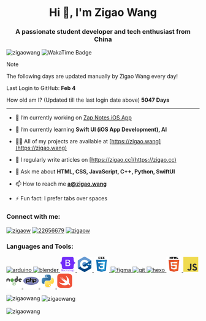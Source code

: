 <h1 align="center">Hi 👋, I'm Zigao Wang</h1>
<h3 align="center">A passionate student developer and tech enthusiast from China</h3>

<p align="left">
  <img src="https://komarev.com/ghpvc/?username=zigaowang&label=Profile%20views&color=0e75b6&style=flat" alt="zigaowang"/>
  <img src="https://waka.hackclub.com/api/badge/U06FTV6SQAH/U06FTV6SQAH?interval=30_days&label=last%2030d" alt="WakaTime Badge"/>
</p>

> [!NOTE]
> The following days are updated manually by Zigao Wang every day!

Last Login to GitHub: **Feb 4**

How old am I? (Updated till the last login date above) **5047 Days**

---

- 🔭 I’m currently working on [Zap Notes iOS App](https://github.com/ZapNotesApp/ZapNotesApp)

- 🌱 I’m currently learning **Swift UI (iOS App Development), AI**

- 👨‍💻 All of my projects are available at [https://zigao.wang](https://zigao.wang)

- 📝 I regularly write articles on [https://zigao.cc](https://zigao.cc)

- 💬 Ask me about **HTML, CSS, JavaScript, C++, Python, SwiftUI**

- 📫 How to reach me **a@zigao.wang**

- ⚡ Fun fact: I prefer tabs over spaces

<h3 align="left">Connect with me:</h3>
<p align="left">
<a href="https://twitter.com/zigaow" target="blank"><img align="center" src="https://raw.githubusercontent.com/rahuldkjain/github-profile-readme-generator/master/src/images/icons/Social/twitter.svg" alt="zigaow" height="30" width="40" /></a>
<a href="https://stackoverflow.com/users/22656679" target="blank"><img align="center" src="https://raw.githubusercontent.com/rahuldkjain/github-profile-readme-generator/master/src/images/icons/Social/stack-overflow.svg" alt="22656679" height="30" width="40" /></a>
<a href="https://www.youtube.com/@zigaow" target="blank"><img align="center" src="https://raw.githubusercontent.com/rahuldkjain/github-profile-readme-generator/master/src/images/icons/Social/youtube.svg" alt="zigaow" height="30" width="40" /></a>
</p>

<h3 align="left">Languages and Tools:</h3>
<p align="left"> <a href="https://www.arduino.cc/" target="_blank" rel="noreferrer"> <img src="https://cdn.worldvectorlogo.com/logos/arduino-1.svg" alt="arduino" width="40" height="40"/> </a> <a href="https://www.blender.org/" target="_blank" rel="noreferrer"> <img src="https://download.blender.org/branding/community/blender_community_badge_white.svg" alt="blender" width="40" height="40"/> </a> <a href="https://getbootstrap.com" target="_blank" rel="noreferrer"> <img src="https://raw.githubusercontent.com/devicons/devicon/master/icons/bootstrap/bootstrap-plain-wordmark.svg" alt="bootstrap" width="40" height="40"/> </a> <a href="https://www.w3schools.com/cpp/" target="_blank" rel="noreferrer"> <img src="https://raw.githubusercontent.com/devicons/devicon/master/icons/cplusplus/cplusplus-original.svg" alt="cplusplus" width="40" height="40"/> </a> <a href="https://www.w3schools.com/css/" target="_blank" rel="noreferrer"> <img src="https://raw.githubusercontent.com/devicons/devicon/master/icons/css3/css3-original-wordmark.svg" alt="css3" width="40" height="40"/> </a> <a href="https://www.figma.com/" target="_blank" rel="noreferrer"> <img src="https://www.vectorlogo.zone/logos/figma/figma-icon.svg" alt="figma" width="40" height="40"/> </a> <a href="https://git-scm.com/" target="_blank" rel="noreferrer"> <img src="https://www.vectorlogo.zone/logos/git-scm/git-scm-icon.svg" alt="git" width="40" height="40"/> </a> <a href="hexo.io/" target="_blank" rel="noreferrer"> <img src="https://www.vectorlogo.zone/logos/hexoio/hexoio-icon.svg" alt="hexo" width="40" height="40"/> </a> <a href="https://www.w3.org/html/" target="_blank" rel="noreferrer"> <img src="https://raw.githubusercontent.com/devicons/devicon/master/icons/html5/html5-original-wordmark.svg" alt="html5" width="40" height="40"/> </a> <a href="https://developer.mozilla.org/en-US/docs/Web/JavaScript" target="_blank" rel="noreferrer"> <img src="https://raw.githubusercontent.com/devicons/devicon/master/icons/javascript/javascript-original.svg" alt="javascript" width="40" height="40"/> </a> <a href="https://nodejs.org" target="_blank" rel="noreferrer"> <img src="https://raw.githubusercontent.com/devicons/devicon/master/icons/nodejs/nodejs-original-wordmark.svg" alt="nodejs" width="40" height="40"/> </a> <a href="https://www.php.net" target="_blank" rel="noreferrer"> <img src="https://raw.githubusercontent.com/devicons/devicon/master/icons/php/php-original.svg" alt="php" width="40" height="40"/> </a> <a href="https://www.python.org" target="_blank" rel="noreferrer"> <img src="https://raw.githubusercontent.com/devicons/devicon/master/icons/python/python-original.svg" alt="python" width="40" height="40"/> </a> <a href="https://developer.apple.com/swift/" target="_blank" rel="noreferrer"> <img src="https://raw.githubusercontent.com/devicons/devicon/master/icons/swift/swift-original.svg" alt="swift" width="40" height="40"/> </a> </p>

<p><img align="left" src="https://github-readme-stats.vercel.app/api/top-langs?username=zigaowang&show_icons=true&locale=en&layout=compact" alt="zigaowang" /></p>

<p>&nbsp;<img align="center" src="https://github-readme-stats.vercel.app/api?username=zigaowang&show_icons=true&locale=en" alt="zigaowang" /></p>

<p><img align="center" src="https://github-readme-streak-stats.herokuapp.com/?user=zigaowang&" alt="zigaowang" /></p>
